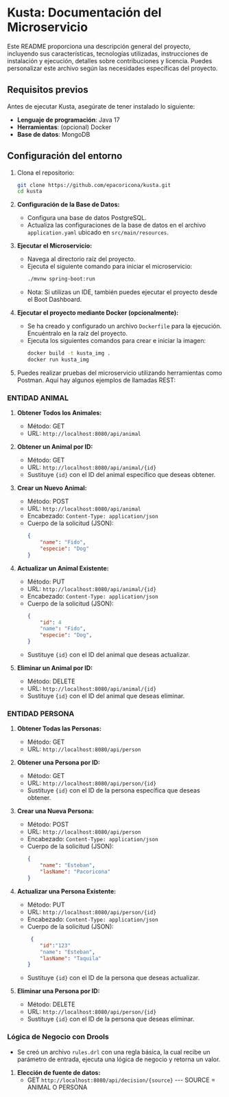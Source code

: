 # Kusta: Documentación del Microservicio

Este README proporciona una descripción general del proyecto, incluyendo sus características, tecnologías utilizadas, instrucciones de instalación y ejecución, detalles sobre contribuciones y licencia. Puedes personalizar este archivo según las necesidades específicas del proyecto.

## Requisitos previos
Antes de ejecutar Kusta, asegúrate de tener instalado lo siguiente:
- **Lenguaje de programación**: Java 17
- **Herramientas**: (opcional) Docker
- **Base de datos**: MongoDB

## Configuración del entorno
1. Clona el repositorio:
   ```bash
   git clone https://github.com/epacoricona/kusta.git
   cd kusta
   ```

2. **Configuración de la Base de Datos:**
   - Configura una base de datos PostgreSQL.
   - Actualiza las configuraciones de la base de datos en el archivo `application.yaml` ubicado en `src/main/resources`.

3. **Ejecutar el Microservicio:**
   - Navega al directorio raíz del proyecto.
   - Ejecuta el siguiente comando para iniciar el microservicio:
     ```bash
     ./mvnw spring-boot:run
     ```
   - Nota: Si utilizas un IDE, también puedes ejecutar el proyecto desde el Boot Dashboard.

4. **Ejecutar el proyecto mediante Docker (opcionalmente):**
   - Se ha creado y configurado un archivo `Dockerfile` para la ejecución. Encuéntralo en la raíz del proyecto.
   - Ejecuta los siguientes comandos para crear e iniciar la imagen:
     ```bash
     docker build -t kusta_img .
     docker run kusta_img
     ```

5. Puedes realizar pruebas del microservicio utilizando herramientas como Postman. Aquí hay algunos ejemplos de llamadas REST:

### ENTIDAD ANIMAL

1. **Obtener Todos los Animales:**
   - Método: GET
   - URL: `http://localhost:8080/api/animal`

2. **Obtener un Animal por ID:**
   - Método: GET
   - URL: `http://localhost:8080/api/animal/{id}`
   - Sustituye `{id}` con el ID del animal específico que deseas obtener.

3. **Crear un Nuevo Animal:**
   - Método: POST
   - URL: `http://localhost:8080/api/animal`
   - Encabezado: `Content-Type: application/json`
   - Cuerpo de la solicitud (JSON):
     ```json
     {
         "name": "Fido",
         "especie": "Dog"
     }
     ```

4. **Actualizar un Animal Existente:**
   - Método: PUT
   - URL: `http://localhost:8080/api/animal/{id}`
   - Encabezado: `Content-Type: application/json`
   - Cuerpo de la solicitud (JSON):
     ```json
     {
         "id": 4
         "name": "Fido",
         "especie": "Dog",
     }
     ```
   - Sustituye `{id}` con el ID del animal que deseas actualizar.

5. **Eliminar un Animal por ID:**
   - Método: DELETE
   - URL: `http://localhost:8080/api/animal/{id}`
   - Sustituye `{id}` con el ID del animal que deseas eliminar.

### ENTIDAD PERSONA

1. **Obtener Todas las Personas:**
   - Método: GET
   - URL: `http://localhost:8080/api/person`

2. **Obtener una Persona por ID:**
   - Método: GET
   - URL: `http://localhost:8080/api/person/{id}`
   - Sustituye `{id}` con el ID de la persona específica que deseas obtener.

3. **Crear una Nueva Persona:**
   - Método: POST
   - URL: `http://localhost:8080/api/person`
   - Encabezado: `Content-Type: application/json`
   - Cuerpo de la solicitud (JSON):
     ```json
     {
         "name": "Esteban",
         "lasName": "Pacoricona"
     }
     ```

4. **Actualizar una Persona Existente:**
   - Método: PUT
   - URL: `http://localhost:8080/api/person/{id}`
   - Encabezado: `Content-Type: application/json`
   - Cuerpo de la solicitud (JSON):
     ```json
      {
         "id":"123"
         "name": "Esteban",
         "lasName": "Taquila"
     }
     ```
   - Sustituye `{id}` con el ID de la persona que deseas actualizar.

5. **Eliminar una Persona por ID:**
   - Método: DELETE
   - URL: `http://localhost:8080/api/person/{id}`
   - Sustituye `{id}` con el ID de la persona que deseas eliminar.

  
### Lógica de Negocio con Drools

- Se creó un archivo `rules.drl` con una regla básica, la cual recibe un parámetro de entrada, ejecuta una lógica de negocio y retorna un valor.

1. **Elección de fuente de datos:**
    - GET `http://localhost:8080/api/decision/{source}`  ---  SOURCE = ANIMAL O PERSONA
